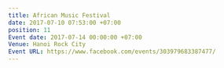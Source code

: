 ```yaml
---
title: African Music Festival
date: 2017-07-10 07:53:00 +07:00
position: 11
Event date: 2017-07-14 00:00:00 +07:00
Venue: Hanoi Rock City
Event URL: https://www.facebook.com/events/303979683387477/
---
```


